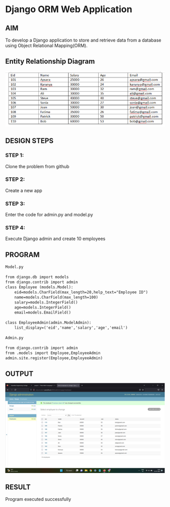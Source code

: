 # Django ORM Web Application

## AIM
To develop a Django application to store and retrieve data from a database using Object Relational Mapping(ORM).

## Entity Relationship Diagram

![er](./erdiagram.png)


## DESIGN STEPS

### STEP 1:
Clone the problem from github

### STEP 2:
Create a new app

### STEP 3:
Enter the code for admin.py and model.py

### STEP 4:
Execute Django admin and create 10 employees


## PROGRAM

```
Model.py

from django.db import models
from django.contrib import admin
class Employee (models.Model):
    eid=models.CharField(max_length=20,help_text="Employee ID")
    name=models.CharField(max_length=100)
    salary=models.IntegerField()
    age=models.IntegerField()
    email=models.EmailField()

class EmployeeAdmin(admin.ModelAdmin):
    list_display=('eid','name','salary','age','email')

Admin.py

from django.contrib import admin
from .models import Employee,EmployeeAdmin
admin.site.register(Employee,EmployeeAdmin)
```

## OUTPUT
![output](./out.png)


## RESULT

Program executed successfully
